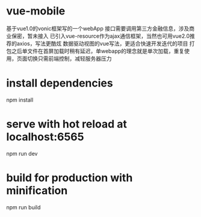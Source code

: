 # vue-mobile
基于vue1.0的vonic框架写的一个webApp
接口需要调用第三方金融信息，涉及商业保密，暂未接入
已引入vue-resource作为ajax通信框架，当然也可用vue2.0推荐的axios，写法更酷炫
数据驱动视图的vue写法，更适合快速开发迭代的项目
打包之后单文件在首屏加载时稍有延迟，单webapp的理念就是单次加载，重复使用，页面切换只需前端控制，减轻服务器压力
# install dependencies
npm install

# serve with hot reload at localhost:6565
npm run dev

# build for production with minification
npm run build
